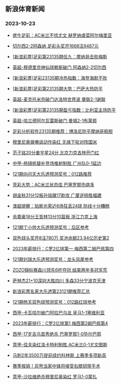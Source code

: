 ## 新浪体育新闻 
### 2023-10-23

+ [佬牛足彩：AC米兰不怵尤文  赫罗纳虐菜阿尔梅里亚](https://sports.sina.com.cn/l/2023-10-22/doc-imzrxtky2400230.shtml)

+ [切尔西2-2阿森纳 足彩头奖开1668注9487元](https://sports.sina.com.cn/l/2023-10-22/doc-imzrxtkv5931722.shtml)

+ [[新浪彩票]足彩第23135期任九：摩纳哥击败梅斯](https://sports.sina.com.cn/l/2023-10-22/doc-imzrxtkw5621847.shtml)

+ [英超-穆德里克神仙球赖斯破门 阿森纳2-2切尔西](https://sports.sina.com.cn/g/pl/2023-10-22/doc-imzrxtky2397076.shtml)

+ [[新浪彩票]足彩23135期冷热指数：海登海默不败](https://sports.sina.com.cn/l/2023-10-22/doc-imzrxtks3833004.shtml)

+ [[新浪彩票]足彩第23135期大势：巴萨大热防平](https://sports.sina.com.cn/l/2023-10-22/doc-imzrxtkv5932056.shtml)

+ [英超-麦克托米奈破门达洛特世界波 曼联2-1谢联](https://sports.sina.com.cn/g/pl/2023-10-22/doc-imzrxtkw5620666.shtml)

+ [[新浪彩票]足彩第23135期盈亏指数：比利亚主场防平](https://sports.sina.com.cn/l/2023-10-22/doc-imzrxtks3833468.shtml)

+ [英超-哈兰德阿尔瓦雷斯破门 曼城2-1布莱顿](https://sports.sina.com.cn/g/pl/2023-10-22/doc-imzrxtky2399980.shtml)

+ [足彩分析软件23135期推荐：博洛尼防平摩纳哥稳胆](https://sports.sina.com.cn/l/2023-10-22/doc-imzrxtkv5933301.shtml)

+ [穆里尼奥做嘲讽动作染红 无缘下轮对阵国米](https://sports.sina.com.cn/g/seriea/2023-10-22/doc-imzryzek1745455.shtml)

+ [范子铭20分姜宇星24分 北京力克吉林开门红](https://sports.sina.com.cn/basketball/cba/2023-10-22/doc-imzryzeh4972375.shtml)

+ [中甲-杨镜帆替补登场推射制胜 广州队0-1延边](https://sports.sina.com.cn/china/b/2023-10-22/doc-imzryqqn5197628.shtml)

+ [121期向问天大乐透预测奖号：012路推荐](https://sports.sina.com.cn/l/2023-10-22/doc-imzrycyr5709452.shtml)

+ [竞彩大势：AC米兰状态佳 巴塞罗那伤病多](https://sports.sina.com.cn/l/2023-10-22/doc-imzrxtkv5948749.shtml)

+ [胡金秋31分12板孙铭徽17助攻 广厦逆转胜福建](https://sports.sina.com.cn/basketball/cba/2023-10-22/doc-imzryzek1748093.shtml)

+ [澳超提醒：珀斯光荣近6场狂丢24球 防线十分糟糕](https://sports.sina.com.cn/l/2023-10-22/doc-imzrxxsq3719173.shtml)

+ [余嘉豪18分王哲林13分10篮板 浙江力克上海](https://sports.sina.com.cn/basketball/cba/2023-10-22/doc-imzryzek1752999.shtml)

+ [121期丁小帅大乐透预测奖号：后区参考](https://sports.sina.com.cn/l/2023-10-22/doc-imzrycys5402878.shtml)

+ [双色球头奖开8注780万 奖池余额23.94亿历史第2](https://sports.sina.com.cn/l/2023-10-22/doc-imzryzea3174812.shtml)

+ [2023年薪排行：C罗2亿排第一 梅西第二姆巴佩第四](https://sports.sina.com.cn/global/others/2023-10-22/doc-imzryzek1747246.shtml)

+ [121期刘瑞大乐透预测奖号：龙头凤尾参考](https://sports.sina.com.cn/l/2023-10-22/doc-imzrycyu2179743.shtml)

+ [ZOZO锦标赛森川领先6杆夺冠 结束两年多冠军荒](https://sports.sina.com.cn/golf/pgatour/2023-10-22/doc-imzryqqq1973804.shtml)

+ [萨林杰21+10深圳大胜四川 多森33分宁波克天津](https://sports.sina.com.cn/basketball/cba/2023-10-22/doc-imzryzea3176733.shtml)

+ [新浪彩票名家大乐透第23121期推荐汇总](https://sports.sina.com.cn/l/2023-10-22/doc-imzrykhk3498781.shtml)

+ [121期杨天双色球预测奖号：012路红球参考](https://sports.sina.com.cn/l/2023-10-20/doc-imzrtmnp1039126.shtml)

+ [西甲-卡瓦哈尔破门阿拉巴乌龙 皇马1-1塞维利亚](https://sports.sina.com.cn/g/laliga/2023-10-22/doc-imzrxtky2405771.shtml)

+ [2023年薪排行：C罗2亿排第1 梅西第2姆巴佩第4](https://sports.sina.com.cn/global/others/2023-10-22/doc-imzryzek1747246.shtml)

+ [西甲-17岁吉乌首秀绝杀 巴塞罗那1-0毕尔巴鄂](https://sports.sina.com.cn/g/laliga/2023-10-23/doc-imzrzrzy4643488.shtml)

+ [意甲-佳夫染红洛卡特利制胜 AC米兰0-1尤文图斯](https://sports.sina.com.cn/g/seriea/2023-10-23/doc-imzrzrzy4642315.shtml)

+ [马刺2年3500万提前续约科林斯 上赛季多项新高](https://sports.sina.com.cn/basketball/nba/2023-10-23/doc-imzrzwiw4526243.shtml)

+ [赛季报销！灰熊当家中锋将接受右膝韧带手术](https://sports.sina.com.cn/basketball/nba/2023-10-23/doc-imzrzwis2700787.shtml)

+ [意甲-沙拉维绝杀穆里尼奥染红 罗马1-0蒙扎](https://sports.sina.com.cn/g/seriea/2023-10-23/doc-imzrzrzy4642666.shtml)

